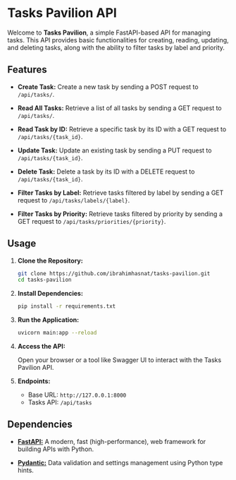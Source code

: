 # Tasks Pavilion API

Welcome to **Tasks Pavilion**, a simple FastAPI-based API for managing tasks. This API provides basic functionalities for creating, reading, updating, and deleting tasks, along with the ability to filter tasks by label and priority.

## Features

- **Create Task:** Create a new task by sending a POST request to `/api/tasks/`.

- **Read All Tasks:** Retrieve a list of all tasks by sending a GET request to `/api/tasks/`.

- **Read Task by ID:** Retrieve a specific task by its ID with a GET request to `/api/tasks/{task_id}`.

- **Update Task:** Update an existing task by sending a PUT request to `/api/tasks/{task_id}`.

- **Delete Task:** Delete a task by its ID with a DELETE request to `/api/tasks/{task_id}`.

- **Filter Tasks by Label:** Retrieve tasks filtered by label by sending a GET request to `/api/tasks/labels/{label}`.

- **Filter Tasks by Priority:** Retrieve tasks filtered by priority by sending a GET request to `/api/tasks/priorities/{priority}`.

## Usage

1. **Clone the Repository:**
   ```bash
   git clone https://github.com/ibrahimhasnat/tasks-pavilion.git
   cd tasks-pavilion
2. **Install Dependencies:**
   ```bash
   pip install -r requirements.txt 
3. **Run the Application:**
    ```bash
    uvicorn main:app --reload
    ```
4. **Access the API:**
   
   Open your browser or a tool like Swagger UI to interact with the Tasks Pavilion API.
5. **Endpoints:**
   - Base URL: `http://127.0.0.1:8000`
   - Tasks API: `/api/tasks`
  
## Dependencies
- **[FastAPI:](https://fastapi.tiangolo.com/)** A modern, fast (high-performance), web framework for building APIs with Python.

- **[Pydantic:](https://pydantic.dev/)** Data validation and settings management using Python type hints.